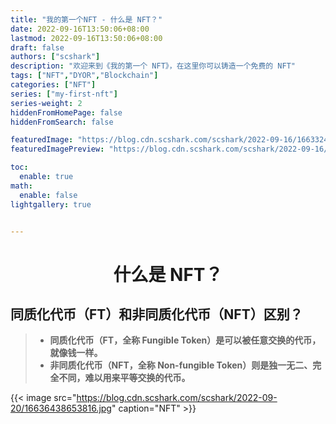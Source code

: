 ```yaml
---
title: "我的第一个NFT - 什么是 NFT？"
date: 2022-09-16T13:50:06+08:00
lastmod: 2022-09-16T13:50:06+08:00
draft: false
authors: ["scshark"]
description: "欢迎来到《我的第一个 NFT》，在这里你可以铸造一个免费的 NFT"
tags: ["NFT","DYOR","Blockchain"]
categories: ["NFT"]
series: ["my-first-nft"]
series-weight: 2
hiddenFromHomePage: false
hiddenFromSearch: false

featuredImage: "https://blog.cdn.scshark.com/scshark/2022-09-16/16633248029037.jpg"
featuredImagePreview: "https://blog.cdn.scshark.com/scshark/2022-09-16/16633248029037.jpg"

toc:
  enable: true
math:
  enable: false
lightgallery: true


---
```


<!--more-->

# <center> 什么是 NFT？ </center>

## 同质化代币（FT）和非同质化代币（NFT）区别？
> + **同质化代币（FT，全称 Fungible Token）是可以被任意交换的代币，就像钱一样。**
> + **非同质化代币（NFT，全称 Non-fungible Token）则是独一无二、完全不同，难以用来平等交换的代币。**

{{< image src="https://blog.cdn.scshark.com/scshark/2022-09-20/16636438653816.jpg" caption="NFT" >}}
